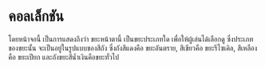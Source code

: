 # คอลเล็กชัน
โดยหน้าจอนี้ เป็นการแสดงถึงว่า ขยะหน้าตานี้ เป็นขยะประเภทใด เพื่อให้ผู้เล่นได้เลือกดู ซึ่งประเภทของขยะนั้น จะเป็นอยู่ในรูปแบบของสีถัง ซึ่งถังสีแดงคือ ขยะอันตราย, สีเขียวคือ ขยะรีไซเคิล, สีเหลืองคือ ขยะเปียก และถังขยะสีน้ำเงินคือขยะทั่วไป



